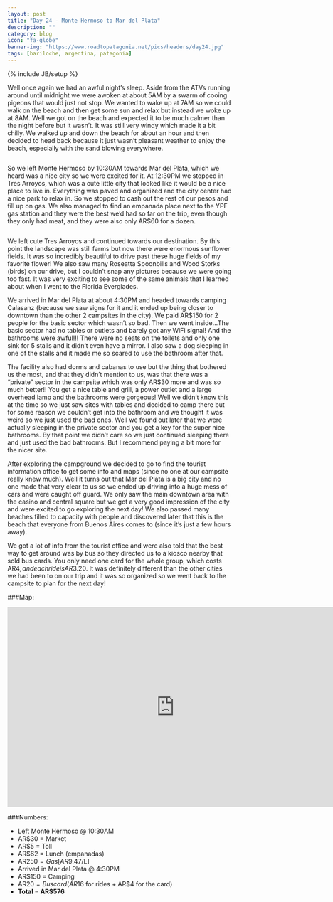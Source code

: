 ```yaml
---
layout: post
title: "Day 24 - Monte Hermoso to Mar del Plata"
description: ""
category: blog
icon: "fa-globe"
banner-img: "https://www.roadtopatagonia.net/pics/headers/day24.jpg"
tags: [bariloche, argentina, patagonia]
---
```

{% include JB/setup %}


Well once again we had an awful night’s sleep. Aside from the ATVs running around until midnight we were awoken at about 5AM by a swarm of cooing pigeons that would just not stop. We wanted to wake up at 7AM so we could walk on the beach and then get some sun and relax but instead we woke up at 8AM. Well we got on the beach and expected it to be much calmer than the night before but it wasn’t. It was still very windy which made it a bit chilly. We walked up and down the beach for about an hour and then decided to head back because it just wasn’t pleasant weather to enjoy the beach, especially with the sand blowing everywhere.

<figure>
	<a class="fancybox" rel="one"  href="{{ site.pics.days }}/day24/pic01_o.jpg"><img src="{{ site.pics.days }}/day24/pic01.jpg" alt=""></a>
</figure>


So we left Monte Hermoso by 10:30AM towards Mar del Plata, which we heard was a nice city so we were excited for it. At 12:30PM we stopped in Tres Arroyos, which was a cute little city that looked like it would be a nice place to live in. Everything was paved and organized and the city center had a nice park to relax in. So we stopped to cash out the rest of our pesos and fill up on gas. We also managed to find an empanada place next to the YPF gas station and they were the best we’d had so far on the trip, even though they only had meat, and they were also only AR$60 for a dozen. 

<figure>
	<a class="fancybox" rel="two"  href="{{ site.pics.days }}/day24/pic02_o.jpg"><img src="{{ site.pics.days }}/day24/pic02.jpg" alt=""></a>
</figure>


We left cute Tres Arroyos and continued towards our destination. By this point the landscape was still farms but now there were enormous sunflower fields. It was so incredibly beautiful to drive past these huge fields of my favorite flower! We also saw many Roseatta Spoonbills and Wood Storks (birds) on our drive, but I couldn’t snap any pictures because we were going too fast. It was very exciting to see some of the same animals that I learned about when I went to the Florida Everglades.

We arrived in Mar del Plata at about 4:30PM and headed towards camping Calasanz (because we saw signs for it and it ended up being closer to downtown than the other 2 campsites in the city). We paid AR$150 for 2 people for the basic sector which wasn’t so bad. Then we went inside...The basic sector had no tables or outlets and barely got any WiFi signal! And the bathrooms were awful!!! There were no seats on the toilets and only one sink for 5 stalls and it didn’t even have a mirror. I also saw a dog sleeping in one of the stalls and it made me so scared to use the bathroom after that. 

The facility also had dorms and cabanas to use but the thing that bothered us the most, and that they didn’t mention to us, was that there was a “private” sector in the campsite which was only AR$30 more and was so much better!! You get a nice table and grill, a power outlet and a large overhead lamp and the bathrooms were gorgeous! Well we didn’t know this at the time so we just saw sites with tables and decided to camp there but for some reason we couldn’t get into the bathroom and we thought it was weird so we just used the bad ones. Well we found out later that we were actually sleeping in the private sector and you get a key for the super nice bathrooms. By that point we didn’t care so we just continued sleeping there and just used the bad bathrooms. But I recommend paying a bit more for the nicer site.

After exploring the campground we decided to go to find the tourist information office to get some info and maps (since no one at our campsite really knew much). Well it turns out that Mar del Plata is a big city and no one made that very clear to us so we ended up driving into a huge mess of cars and were caught off guard. We only saw the main downtown area with the casino and central square but we got a very good impression of the city and were excited to go exploring the next day! We also passed many beaches filled to capacity with people and discovered later that this is the beach that everyone from Buenos Aires comes to (since it’s just a few hours away). 

We got a lot of info from the tourist office and were also told that the best way to get around was by bus so they directed us to a kiosco nearby that sold bus cards. You only need one card for the whole group, which costs AR$4, and each ride is AR$3.20. It was definitely different than the other cities we had been to on our trip and it was so organized so we went back to the campsite to plan for the next day! 

###Map:

<iframe src="https://www.google.com/maps/embed?pb=!1m29!1m12!1m3!1d1606121.9062039729!2d-60.5882406752926!3d-38.16444240290764!2m3!1f0!2f0!3f0!3m2!1i1024!2i768!4f13.1!4m14!1i0!3e6!4m5!1s0x958d5290cbca6087%3A0x6250958d52aefc8a!2sMonte+Hermoso%2C+Buenos+Aires+Province%2C+Argentina!3m2!1d-38.9827805!2d-61.2974129!4m5!1s0x9584d94d19d34209%3A0xdd9670804bfed126!2sMar+del+Plata%2C+Buenos+Aires+Province%2C+Argentina!3m2!1d-37.9798584!2d-57.5897942!5e0!3m2!1sen!2s!4v1397329312911" width="750" height="450" frameborder="0" style="border:0">>&nbsp;</iframe>

###Numbers:

* Left Monte Hermoso @ 10:30AM
* AR$30 = Market
* AR$5 = Toll
* AR$62 = Lunch (empanadas)
* AR$250 = Gas [AR$9.47/L]
* Arrived in Mar del Plata @ 4:30PM
* AR$150 = Camping
* AR$20 = Bus card (AR$16 for rides + AR$4 for the card)
* **Total = AR$576**